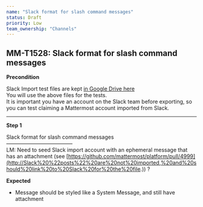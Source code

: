 ```yaml
---
name: "Slack format for slash command messages"
status: Draft
priority: Low
team_ownership: "Channels"
---
```


## MM-T1528: Slack format for slash command messages

**Precondition**

Slack Import test files are kept [in Google Drive here](https://drive.google.com/drive/folders/19y2KC_tcqJZa-BDucvpdmsNdBqy-UL8Q)\
You will use the above files for the tests.\
It is important you have an account on the Slack team before exporting, so you can test claiming a Mattermost account imported from Slack.

---

**Step 1**

Slack format for slash command messages\
–––––––––––––––––––––––––\
LM: Need to seed Slack import account with an ephemeral message that has an attachment (see [https://github.com/mattermost/platform/pull/4999](http://Slack%20%22posts%22%20are%20not%20imported,%20and%20should%20link%20to%20Slack%20for%20the%20file.)) ?

**Expected**

- Message should be styled like a System Message, and still have attachment
